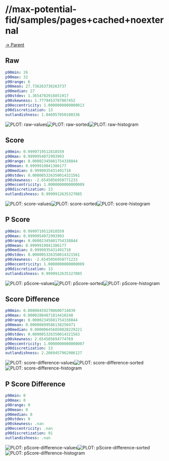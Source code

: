 
# //max-potential-fid/samples/pages+cached+noexternal

[→ Parent](../..)


## Raw


```yaml
p90min: 26
p90max: 32
p90range: 6
p90mean: 27.736263736263737
p90median: 27
p90stdev: 1.3654702916051917
p90skewness: 1.7779453787867452
p90eccentricity: 1.0000000000000013
p90discretization: 13
outlandishness: 1.046957050100336

```

![PLOT: raw-values](./raw/values.svg)![PLOT: raw-sorted](./raw/sorted.svg)![PLOT: raw-histogram](./raw/histogram.svg)
## Score


```yaml
p90min: 0.9999719512818559
p90max: 0.9999954072993993
p90range: 0.00002345601754338844
p90mean: 0.9999910041386177
p90median: 0.9999935431491718
p90stdev: 0.000005326350014321561
p90skewness: -2.6545056950771233
p90eccentricity: 1.0000000000000009
p90discretization: 13
outlandishness: 0.9999912635327085

```

![PLOT: score-values](./score/values.svg)![PLOT: score-sorted](./score/sorted.svg)![PLOT: score-histogram](./score/histogram.svg)
## P Score


```yaml
p90min: 0.9999719512818559
p90max: 0.9999954072993993
p90range: 0.00002345601754338844
p90mean: 0.9999910041386177
p90median: 0.9999935431491718
p90stdev: 0.000005326350014321561
p90skewness: -2.6545056950771233
p90eccentricity: 1.0000000000000009
p90discretization: 13
outlandishness: 0.9999912635327085

```

![PLOT: pScore-values](./pScore/values.svg)![PLOT: pScore-sorted](./pScore/sorted.svg)![PLOT: pScore-histogram](./pScore/histogram.svg)
## Score Difference


```yaml
p90min: 0.000004592700600714039
p90max: 0.00002804871814410248
p90range: 0.00002345601754338844
p90mean: 0.00000899586138256971
p90median: 0.000006456850828229221
p90stdev: 0.000005326350014321563
p90skewness: 2.654505694774769
p90eccentricity: 1.0000000000000007
p90discretization: 13
outlandishness: 2.2069457962906127

```

![PLOT: score-difference-values](./score-difference/values.svg)![PLOT: score-difference-sorted](./score-difference/sorted.svg)![PLOT: score-difference-histogram](./score-difference/histogram.svg)
## P Score Difference


```yaml
p90min: 0
p90max: 0
p90range: 0
p90mean: 0
p90median: 0
p90stdev: 0
p90skewness: .nan
p90eccentricity: .nan
p90discretization: 91
outlandishness: .nan

```

![PLOT: pScore-difference-values](./pScore-difference/values.svg)![PLOT: pScore-difference-sorted](./pScore-difference/sorted.svg)![PLOT: pScore-difference-histogram](./pScore-difference/histogram.svg)